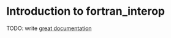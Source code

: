 # Introduction to fortran_interop

TODO: write [great documentation](http://jacobian.org/writing/what-to-write/)
